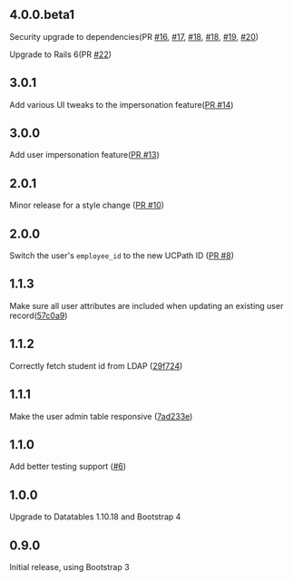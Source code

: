 4.0.0.beta1
-----

Security upgrade to dependencies(PR [#16](https://github.com/ucb-ist-eas/ucb_rails_user/pull/16), [#17](https://github.com/ucb-ist-eas/ucb_rails_user/pull/17), [#18](https://github.com/ucb-ist-eas/ucb_rails_user/pull/18), [#18](https://github.com/ucb-ist-eas/ucb_rails_user/pull/18), [#19](https://github.com/ucb-ist-eas/ucb_rails_user/pull/19), [#20](https://github.com/ucb-ist-eas/ucb_rails_user/pull/20))

Upgrade to Rails 6(PR [#22](https://github.com/ucb-ist-eas/ucb_rails_user/pull/22))

3.0.1
-----

Add various UI tweaks to the impersonation feature([PR #14](https://github.com/ucb-ist-eas/ucb_rails_user/pull/14))

3.0.0
-----

Add user impersonation feature([PR #13](https://github.com/ucb-ist-eas/ucb_rails_user/pull/13))

2.0.1
-----

Minor release for a style change ([PR #10](https://github.com/ucb-ist-eas/ucb_rails_user/pull/10))

2.0.0
-----

Switch the user's `employee_id` to the new UCPath ID ([PR #8](https://github.com/ucb-ist-eas/ucb_rails_user/pull/8))

1.1.3
-----

Make sure all user attributes are included when updating an existing user record([57c0a9](https://github.com/ucb-ist-eas/ucb_rails_user/commit/57c0a9b9162bf42f9469a79d6f9b04c4777581a4))

1.1.2
-----

Correctly fetch student id from LDAP ([29f724](https://github.com/ucb-ist-eas/ucb_rails_user/commit/29f724084ae1de1dbf5cdbf6d670ed393453b0fd))

1.1.1
------

Make the user admin table responsive ([7ad233e](https://github.com/ucb-ist-eas/ucb_rails_user/commit/7ad23e388edd9cfa805fce9b44bc4680bced9968))

1.1.0
------

Add better testing support ([#6](https://github.com/ucb-ist-eas/ucb_rails_user/pull/6))

1.0.0
------

Upgrade to Datatables 1.10.18 and Bootstrap 4

0.9.0
------

Initial release, using Bootstrap 3
